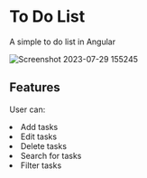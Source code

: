 # To Do List

A simple to do list in Angular


![Screenshot 2023-07-29 155245](https://github.com/LamaElMalatawy/ToDoList/assets/74035870/067a64df-0734-4fc3-a1da-4e35d506cb36)

## Features
User can:
<li>Add tasks</li>
<li>Edit tasks</li>
<li>Delete tasks</li>
<li>Search for tasks</li>
<li>Filter tasks</li>



